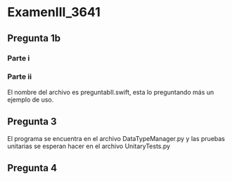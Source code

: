 # ExamenIII_3641
## Pregunta 1b
### Parte i
### Parte ii
El nombre del archivo es preguntabII.swift, esta lo preguntando más un ejemplo de uso. 
## Pregunta 3
El programa se encuentra en el archivo DataTypeManager.py y las pruebas unitarias 
se esperan hacer en el archivo UnitaryTests.py
## Pregunta 4